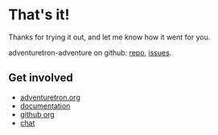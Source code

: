 # That's it!

Thanks for trying it out, and let me know how it went for you.

adventuretron-adventure on github: [repo](https://github.com/adventuretron/adventuretron-adventure), [issues](https://github.com/adventuretron/adventuretron-adventure/issues).

## Get involved

- [adventuretron.org](https://adventuretron.org)
- [documentation](https://docs.adventuretron.org)
- [github org](https://github.com/adventuretron)
- [chat](https://gitter.im/adventuretron/discuss)

